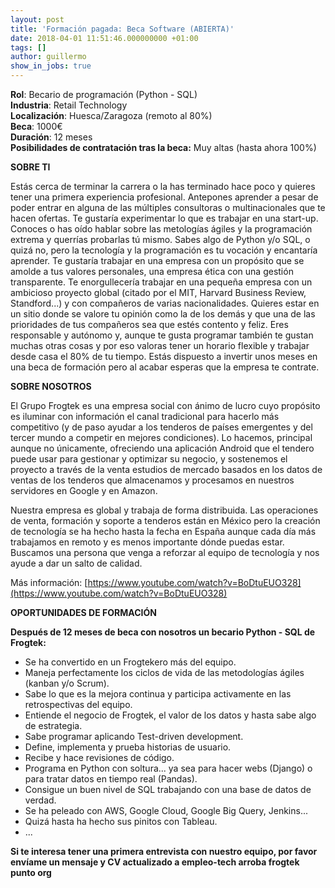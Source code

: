 ```yaml
---
layout: post
title: 'Formación pagada: Beca Software (ABIERTA)'
date: 2018-04-01 11:51:46.000000000 +01:00
tags: []
author: guillermo
show_in_jobs: true
---
```

**Rol**: Becario de programación (Python - SQL)   
**Industria**: Retail Technology  
**Localización**: Huesca/Zaragoza (remoto al 80%)  
**Beca**: 1000€   
**Duración**: 12 meses  
**Posibilidades de contratación tras la beca:** Muy altas (hasta ahora 100%)

**SOBRE TI**

Estás cerca de terminar la carrera o la has terminado hace poco y quieres tener una primera experiencia profesional. Antepones aprender a pesar de poder entrar en alguna de las múltiples consultoras o multinacionales que te hacen ofertas. Te gustaría experimentar lo que es trabajar en una start-up. Conoces o has oído hablar sobre las metologías ágiles y la programación extrema y querrías probarlas tú mismo. Sabes algo de Python y/o SQL, o quizá no, pero la tecnología y la programación es tu vocación y encantaría aprender. Te gustaría trabajar en una empresa con un propósito que se amolde a tus valores personales, una empresa ética con una gestión transparente. Te enorgullecería trabajar en una pequeña empresa con un ambicioso proyecto global (citado por el MIT, Harvard Business Review, Standford...) y con compañeros de varias nacionalidades. Quieres estar en un sitio donde se valore tu opinión como la de los demás y que una de las prioridades de tus compañeros sea que estés contento y feliz. Eres responsable y autónomo y, aunque te gusta programar también te gustan muchas otras cosas y por eso valoras tener un horario flexible y trabajar desde casa el 80% de tu tiempo. Estás dispuesto a invertir unos meses en una beca de formación pero al acabar esperas que la empresa te contrate.

**SOBRE NOSOTROS**

El Grupo Frogtek es una empresa social con ánimo de lucro cuyo propósito es iluminar con información el canal tradicional para hacerlo más competitivo (y de paso ayudar a los tenderos de países emergentes y del tercer mundo a competir en mejores condiciones). Lo hacemos, principal aunque no únicamente, ofreciendo una aplicación Android que el tendero puede usar para gestionar y optimizar su negocio, y sostenemos el proyecto a través de la venta estudios de mercado basados en los datos de ventas de los tenderos que almacenamos y procesamos en nuestros servidores en Google y en Amazon.

Nuestra empresa es global y trabaja de forma distribuida. Las operaciones de venta, formación y soporte a tenderos están en México pero la creación de tecnología se ha hecho hasta la fecha en España aunque cada día más trabajamos en remoto y es menos importante dónde puedas estar. Buscamos una persona que venga a reforzar al equipo de tecnología y nos ayude a dar un salto de calidad.

Más información: [https://www.youtube.com/watch?v=BoDtuEUO328](https://www.youtube.com/watch?v=BoDtuEUO328)

**OPORTUNIDADES DE FORMACIÓN**

**Después de 12 meses de beca con nosotros un becario Python - SQL de Frogtek:**

- Se ha convertido en un Frogtekero más del equipo.
- Maneja perfectamente los ciclos de vida de las metodologías ágiles (kanban y/o Scrum).
- Sabe lo que es la mejora continua y participa activamente en las retrospectivas del equipo.
- Entiende el negocio de Frogtek, el valor de los datos y hasta sabe algo de estrategia.
- Sabe programar aplicando Test-driven development.
- Define, implementa y prueba historias de usuario.
- Recibe y hace revisiones de código.
- Programa en Python con soltura... ya sea para hacer webs (Django) o para tratar datos en tiempo real (Pandas).
- Consigue un buen nivel de SQL trabajando con una base de datos de verdad.
- Se ha peleado con AWS, Google Cloud, Google Big Query, Jenkins...
- Quizá hasta ha hecho sus pinitos con Tableau.
- ...

**Si te interesa tener una primera entrevista con nuestro equipo, por favor envíame un mensaje y CV actualizado a empleo-tech arroba frogtek punto org**
